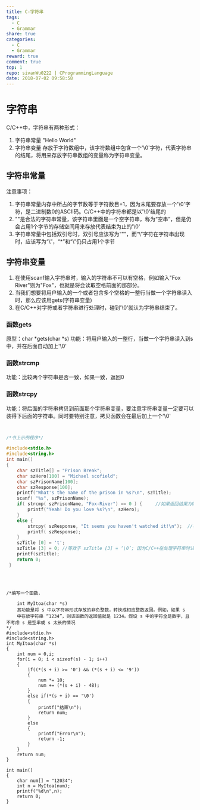```yaml
---
title: C-字符串
tags:
  - C
  - Grammar
share: true
categories:
  - C
  - Grammar
reward: true
comment: true
top: 1
repo: sivanWu0222 | CProgrammingLanguage
date: 2018-07-02 09:58:58
---
```






# 字符串

C/C++中，字符串有两种形式：
1. 字符串常量	"Hello World"
2. 字符串变量	存放于字符数组中，该字符数组中包含一个'\0'字符，代表字符串的结尾，将用来存放字符串数组的变量称为字符串变量。


## 字符串常量

注意事项：
1. 字符串常量内存中所占的字节数等于字符数目+1，因为末尾要存放一个'\0'字符，是二进制数0的ASCII码。C/C++中的字符串都是以'\0'结尾的
2. ""是合法的字符串常量，该字符串里面是一个空字符串，称为“空串”，但是仍会占用1个字节的存储空间用来存放代表结束为止的'\0'
3. 字符串常量中包括双引号时，双引号应该写为“\"”，而“\”字符在字符串出现时，应该写为“\\”，“\*”和“\\”仍只占用1个字节

## 字符串变量

1. 在使用scanf输入字符串时，输入的字符串不可以有空格，例如输入"Fox River"则为"Fox"，也就是将会读取空格前面的那部分。
2. 当我们想要将用户输入的一个或者包含多个空格的一整行当做一个字符串读入时，那么应该用gets(字符串变量)
3. 在C/C++对字符或者字符串进行处理时，碰到'\0'就认为字符串结束了。

### 函数gets
原型：char *gets(char *s)
功能：将用户输入的一整行，当做一个字符串读入到s中，并在后面自动加上'\0'

### 函数strcmp
功能：比较两个字符串是否一致，如果一致，返回0

### 函数strcpy
功能：将后面的字符串拷贝到前面那个字符串变量，要注意字符串变量一定要可以装得下后面的字符串。同时要特别注意，拷贝函数会在最后加上一个'\0'

```C


/*书上示例程序*/

#include<stdio.h>
#include<string.h>
int main()
{
	char szTitle[] = "Prison Break";
	char szHero[100] = "Michael scofield";
	char szPrisonName[100];
	char szResponse[100];
	printf("What's the name of the prison in %s?\n", szTitle);
	scanf( "%s", szPrisonName);
	if( strcmp( szPrisonName, "Fox-River") == 0 ) {		//如果返回结果为0，则说明比较结果一致 
		printf("Yeah! Do you love %s?\n", szHero);
	}
	else {
		strcpy( szResponse, "It seems you haven't watched it!\n");	//将后面的内容拷贝到前面的数组中。 
		printf( szResponse);
	}
	szTitle [0] = 't';
	szTitle [3] = 0; //等效于 szTitle [3] = ‘\0’; 因为C/C++在处理字符串时认为遇到\0就会就认为字符串结束了，因此将会输出tri 
	printf(szTitle);
	return 0;
 } 


 
```
 <!--more-->
```
/*编写一个函数，

	int MyItoa(char *s)
	其功能是将 s 中以字符串形式存放的非负整数，转换成相应整数返回。例如，如果 s
	中存放字符串 “1234”，则该函数的返回值就是 1234。假设 s 中的字符全是数字，且不考虑 s 是空串或 s 太长的情况
*/
#include<stdio.h>
#include<string.h>
int MyItoa(char *s)
{
	int num = 0,i;
	for(i = 0; i < sizeof(s) - 1; i++)
	{
		if((*(s + i) >= '0') && (*(s + i) <= '9'))
		{
			num *= 10;
			num += (*(s + i) - 48);
		}
		else if(*(s + i) == '\0')
		{
			printf("结束\n");
			return num;
		}
		else
		{
			printf("Error\n");
			return -1;
		}
	}
	return num;
}

int main()
{
	char num[] = "12034";
	int n = MyItoa(num);
	printf("%d\n",n);
	return 0;
}



```